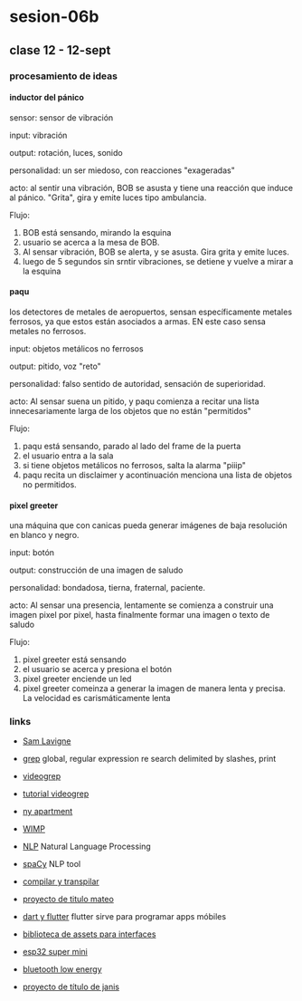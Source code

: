# sesion-06b

## clase 12 - 12-sept

### procesamiento de ideas

#### inductor del pánico

sensor: sensor de vibración

input: vibración

output: rotación, luces, sonido

personalidad: un ser miedoso, con reacciones "exageradas"

acto: al sentir una vibración, BOB se asusta y tiene una reacción que induce al pánico. "Grita", gira y emite luces tipo ambulancia.

Flujo:

1. BOB está sensando, mirando la esquina
2. usuario se acerca a la mesa de BOB. 
3. Al sensar vibración, BOB se alerta, y se asusta. Gira grita y emite luces.
4. luego de 5 segundos sin srntir vibraciones, se detiene y vuelve a mirar a la esquina

#### paqu

los detectores de metales de aeropuertos, sensan específicamente metales ferrosos, ya que estos están asociados a armas. EN este caso sensa metales no ferrosos.

input: objetos metálicos no ferrosos

output: pitido, voz "reto"

personalidad: falso sentido de autoridad, sensación de superioridad.

acto: Al sensar suena un pitido, y paqu comienza a recitar una lista innecesariamente larga de los objetos que no están "permitidos"

Flujo:

1. paqu está sensando, parado al lado del frame de la puerta
2. el usuario entra a la sala
3. si tiene objetos metálicos no ferrosos, salta la alarma "piiip"
4. paqu recita un disclaimer y acontinuación menciona una lista de objetos no permitidos.

#### pixel greeter

una máquina que con canicas pueda generar imágenes de baja resolución en blanco y negro.

input: botón

output: construcción de una imagen de saludo

personalidad: bondadosa, tierna, fraternal, paciente.

acto: Al sensar una presencia, lentamente se comienza a construir una imagen pixel por pixel, hasta finalmente formar una imagen o texto de saludo

Flujo:

1. pixel greeter está sensando
2. el usuario se acerca y presiona el botón
3. pixel greeter enciende un led
4. pixel greeter comeinza a generar la imagen de manera lenta y precisa. La velocidad es carismáticamente lenta

### links

- [Sam Lavigne](https://lav.io)

- [grep](https://en.wikipedia.org/wiki/Grep) global, regular expression re search delimited by slashes, print 

- [videogrep](https://lav.io/projects/videogrep)

- [tutorial videogrep](https://lav.io/notes/videogrep-tutorial)

- [ny apartment](https://lav.io/projects/new-york-apartment)

- [WIMP](https://en.wikipedia.org/wiki/WIMP_(computing))

- [NLP](https://en.wikipedia.org/wiki/Natural_language_processing) Natural Language Processing

- [spaCy](https://spacy.io) NLP tool

- [compilar y transpilar](https://es.quora.com/Cuáles-son-las-diferencias-entre-compilar-y-transpilar)

- [proyecto de titulo mateo](https://github.com/matbutom/typo-grafica-propagandistica)

- [dart y flutter](https://dart.dev) flutter sirve para programar apps móbiles

- [biblioteca de assets para interfaces](https://m3.material.io)

- [esp32 super mini](https://dl.artronshop.co.th/ESP32-C3%20SuperMini%20datasheet.pdf)

- [bluetooth low energy](https://es.wikipedia.org/wiki/Bluetooth_de_baja_energía)

- [proyecto de título de janis](https://github.com/janisepulveda/auna)

